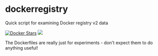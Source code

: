 # dockerregistry

Quick script for examining Docker registry v2 data

[![Docker Stars](https://img.shields.io/docker/stars/lizrice/dockerregistry.svg?maxAge=2592000)]() [![](https://images.microbadger.com/badges/image/lizrice/dockerregistry.svg)](https://microbadger.com/images/lizrice/dockerregistry "Get your own image badge on microbadger.com")

The Dockerfiles are really just for experiments - don't expect them to do anything useful! 
 